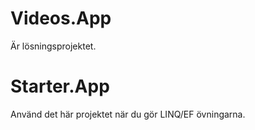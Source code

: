 # Videos.App
Är lösningsprojektet.
# Starter.App
Använd det här projektet när du gör LINQ/EF övningarna.
